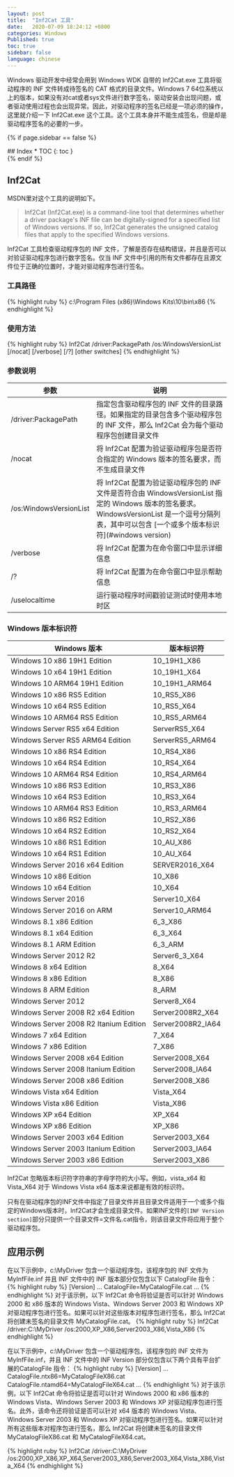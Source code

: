```yaml
---
layout: post
title:  "Inf2Cat 工具"
date:   2020-07-09 18:24:12 +0800
categories: Windows
Published: true
toc: true
sidebar: false
language: chinese
---
```

Windows 驱动开发中经常会用到 Windows WDK 自带的 Inf2Cat.exe 工具将驱动程序的 INF 文件转成待签名的 CAT 格式的目录文件。Windows 7 64位系统以上的版本，如果没有对cat或者sys文件进行数字签名，驱动安装会出现问题，或者驱动使用过程也会出现异常。因此，对驱动程序的签名已经是一项必须的操作，这里就介绍一下 Inf2Cat.exe 这个工具。这个工具本身并不能生成签名，但是却是驱动程序签名的必要的一步。

{% if page.sidebar == false %}
<div class = "separator"></div>
## Index
* TOC
{: toc }
<div class = "separator"></div>
{% endif %}

## Inf2Cat
MSDN里对这个工具的说明如下。
> Inf2Cat (Inf2Cat.exe) is a command-line tool that determines whether a driver package's INF file can be digitally-signed for a specified list of Windows versions. If so, Inf2Cat generates the unsigned catalog files that apply to the specified Windows versions.

Inf2Cat 工具检查驱动程序包的 INF 文件，了解是否存在结构错误，并且是否可以对验证驱动程序包进行数字签名。仅当 INF 文件中引用的所有文件都存在且源文件位于正确的位置时，才能对驱动程序包进行签名。

### 工具路径
{% highlight ruby %}
c:\Program Files (x86)\Windows Kits\10\bin\x86 
{% endhighlight %}   
### 使用方法
{% highlight ruby %}
Inf2Cat /driver:PackagePath /os:WindowsVersionList [/nocat] [/verbose] [/?] [other switches]
{% endhighlight %}
### 参数说明   

|参数|说明|
|---|---|
|/driver:PackagePath|指定包含驱动程序包的 INF 文件的目录路径。如果指定的目录包含多个驱动程序包的 INF 文件，那么 Inf2Cat 会为每个驱动程序包创建目录文件|
|/nocat|将 Inf2Cat 配置为验证驱动程序包是否符合指定的 Windows 版本的签名要求，而不生成目录文件|
|/os:WindowsVersionList|将 Inf2Cat 配置为验证驱动程序包的 INF 文件是否符合由 WindowsVersionList 指定的 Windows 版本的签名要求。WindowsVersionList 是一个逗号分隔列表，其中可以包含 [一个或多个版本标识符](#windows version)|
|/verbose|将 Inf2Cat 配置为在命令窗口中显示详细信息|
|/?|将 Inf2Cat 配置为在命令窗口中显示帮助信息|
|/uselocaltime|运行驱动程序时间戳验证测试时使用本地时区|

### Windows 版本标识符

|Windows 版本|版本标识符|
|--- |--- |
|Windows 10 x86 19H1 Edition|10_19H1_X86|
|Windows 10 x64 19H1 Edition|10_19H1_X64|
|Windows 10 ARM64 19H1 Edition|10_19H1_ARM64|
|Windows 10 x86 RS5 Edition|10_RS5_X86|
|Windows 10 x64 RS5 Edition|10_RS5_X64|
|Windows 10 ARM64 RS5 Edition|10_RS5_ARM64|
|Windows Server RS5 x64 Edition|ServerRS5_X64|
|Windows Server RS5 ARM64 Edition|ServerRS5_ARM64|
|Windows 10 x86 RS4 Edition|10_RS4_X86|
|Windows 10 x64 RS4 Edition|10_RS4_X64|
|Windows 10 ARM64 RS4 Edition|10_RS4_ARM64|
|Windows 10 x86 RS3 Edition|10_RS3_X86|
|Windows 10 x64 RS3 Edition|10_RS3_X64|
|Windows 10 ARM64 RS3 Edition|10_RS3_ARM64|
|Windows 10 x86 RS2 Edition|10_RS2_X86|
|Windows 10 x64 RS2 Edition|10_RS2_X64|
|Windows 10 x86 RS1 Edition|10_AU_X86|
|Windows 10 x64 RS1 Edition|10_AU_X64|
|Windows Server 2016 x64 Edition|SERVER2016_X64|
|Windows 10 x86 Edition|10_X86|
|Windows 10 x64 Edition|10_X64|
|Windows Server 2016|Server10_X64|
|Windows Server 2016 on ARM|Server10_ARM64|
|Windows 8.1 x86 Edition|6_3_X86|
|Windows 8.1 x64 Edition|6_3_X64|
|Windows 8.1 ARM Edition|6_3_ARM|
|Windows Server 2012 R2|Server6_3_X64|
|Windows 8 x64 Edition|8_X64|
|Windows 8 x86 Edition|8_X86|
|Windows 8 ARM Edition|8_ARM|
|Windows Server 2012|Server8_X64|
|Windows Server 2008 R2 x64 Edition|Server2008R2_X64|
|Windows Server 2008 R2 Itanium Edition|Server2008R2_IA64|
|Windows 7 x64 Edition|7_X64|
|Windows 7 x86 Edition|7_X86|
|Windows Server 2008 x64 Edition|Server2008_X64|
|Windows Server 2008 Itanium Edition|Server2008_IA64|
|Windows Server 2008 x86 Edition|Server2008_X86|
|Windows Vista x64 Edition|Vista_X64|
|Windows Vista x86 Edition|Vista_X86|
|Windows XP x64 Edition|XP_X64|
|Windows XP x86 Edition|XP_X86|
|Windows Server 2003 x64 Edition|Server2003_X64|
|Windows Server 2003 Itanium Edition|Server2003_IA64|
|Windows Server 2003 x86 Edition|Server2003_X86|

Inf2Cat 忽略版本标识符字符串的字母字符的大小写。例如，vista_x64 和 Vista_X64 对于 Windows Vista x64 版本来说都是有效的标识符。

只有在驱动程序包的INF文件中指定了目录文件并且目录文件适用于一个或多个指定的Windows版本时，Inf2Cat才会生成目录文件。如果INF文件的`[INF Version section]`部分只提供一个目录文件=文件名.cat指令，则该目录文件将应用于整个驱动程序包。

## 应用示例
在以下示例中，c:\MyDriver 包含一个驱动程序包，该程序包的 INF 文件为 MyInfFile.inf 并且 INF 文件中的 INF 版本部分仅包含以下 CatalogFile 指令：
{% highlight ruby %}
[Version]
...
CatalogFile=MyCatalogFile.cat
...
{% endhighlight %}
对于该示例，以下 Inf2Cat 命令将验证是否可以针对 Windows 2000 和 x86 版本的 Windows Vista、Windows Server 2003 和 Windows XP 对驱动程序包进行签名。如果可以针对这些版本对程序包进行签名，那么 Inf2Cat 将创建未签名的目录文件 MyCatalogFile.cat。
{% highlight ruby %}
Inf2Cat /driver:C:\MyDriver /os:2000,XP_X86,Server2003_X86,Vista_X86
{% endhighlight %}

在以下示例中，c:\MyDriver 包含一个驱动程序包，该程序包的 INF 文件为 MyInfFile.inf，并且 INF 文件中的 INF Version 部分仅包含以下两个具有平台扩展的CatalogFile 指令：
{% highlight ruby %}
[Version]
...
CatalogFile.ntx86=MyCatalogFileX86.cat
CatalogFile.ntamd64=MyCatalogFileX64.cat
...
{% endhighlight %}
对于该示例，以下 Inf2Cat 命令将验证是否可以针对 Windows 2000 和 x86 版本的 Windows Vista、Windows Server 2003 和 Windows XP 对驱动程序包进行签名。此外，该命令还将验证是否可以针对 x64 版本的 Windows Vista、Windows Server 2003 和 Windows XP 对驱动程序包进行签名。如果可以针对所有这些版本对程序包进行签名，那么 Inf2Cat 将创建未签名的目录文件 MyCatalogFileX86.cat 和 MyCatalogFileX64.cat。

{% highlight ruby %}
Inf2Cat /driver:C:\MyDriver /os:2000,XP_X86,XP_X64,Server2003_X86,Server2003_X64,Vista_X86,Vista_X64
{% endhighlight %}
